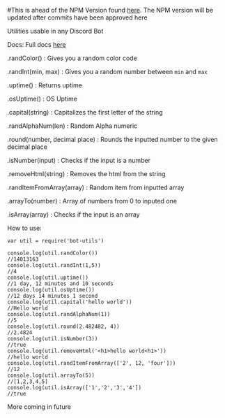 #This is ahead of the NPM Version found [here](https://npmjs.com/package/bot-utils). The NPM version will be updated after commits have been approved here

Utilities usable in any Discord Bot

Docs:
Full docs [here](https://axelgreavette.github.io/BotUtils/)

.randColor() : Gives you a random color code

.randInt(min, max) : Gives you a random number between `min` and `max`

.uptime() : Returns uptime

.osUptime() : OS Uptime

.capital(string) : Capitalizes the first letter of the string

.randAlphaNum(len) : Random Alpha numeric

.round(number, decimal place) : Rounds the inputted number to the given decimal place

.isNumber(input) : Checks if the input is a number

.removeHtml(string) : Removes the html from the string

.randItemFromArray(array) : Random item from inputted array

.arrayTo(number) : Array of numbers from 0 to inputed one

.isArray(array) : Checks if the input is an array


How to use:

```
var util = require('bot-utils')

console.log(util.randColor())
//14013163
console.log(util.randInt(1,5))
//4
console.log(util.uptime())
//1 day, 12 minutes and 10 seconds
console.log(util.osUptime())
//12 days 14 minutes 1 second
console.log(util.capital('hello world'))
//Hello world
console.log(util.randAlphaNum(1))
//5
console.log(util.round(2.482482, 4))
//2.4824
console.log(util.isNumber(3))
//true
console.log(util.removeHtml('<h1>hello world<h1>'))
//hello world
console.log(util.randItemFromArray(['2', 12, 'four']))
//12
console.log(util.arrayTo(5))
//[1,2,3,4,5]
console.log(util.isArray(['1','2','3','4'])
//true
```

More coming in future
